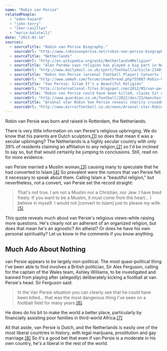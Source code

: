 ```yaml
---
name: "Robin van Persie"
relatedPeople:
  - "eden-hazard"
  - "john-terry"
  - "iker-casillas"
  - "mario-balotelli"
date: "2013-01-14"
sources:
  - sourceTitle: "Robin van Persie Biography."
    sourceUrl: "http://www.robinvanpersie.net/robin-van-persie-biography"
  - sourceTitle: "Netherlands"
    sourceUrl: "http://en.wikipedia.org/wiki/Netherlands#Religion"
  - sourceTitle: "Alan Pardew says religion has played a big part in Newcastle's success"
    sourceUrl: "http://www.dailymail.co.uk/sport/football/article-2140137/Alan-Pardew-says-religion-played-big-Newcastles-success.html"
  - sourceTitle: "Robin Van Persie (arsenal Football Player) Converts Too…"
    sourceUrl: "http://www.ummah.com/forum/showthread.php?55087-Robin-Van-Persie%28arsenal-Football-Player%29-CONVERTS-TOO"
  - sourceTitle: "Van Persie: Islam It's a Beautiful Religion"
    sourceUrl: "http://international-files.blogspot.com/2012/05/van-persie-islam-its-beautiful-religion.html"
  - sourceTitle: "Robin van Persie could have been killed, claims Sir Alex Ferguson"
    sourceUrl: "http://www.guardian.co.uk/football/2012/dec/23/manchester-united-van-persie-swansea"
  - sourceTitle: "Arsenal star Robin Van Persie reveals charity crusade that will change Africa forever"
    sourceUrl: "http://www.mirrorfootball.co.uk/news/Arsenal-star-Robin-Van-Persie-reveals-charity-crusade-that-will-change-Africa-forever-Exclusive-article643319.html"
---
```


Robin van Persie was born and raised in Rotterdam, the Netherlands.

There is very little information on van Persie's religious upbringing. We do know that his parents are Dutch sculptors,<a class="source-citation" href="#http://www.robinvanpersie.net/robin-van-persie-biography" title="Robin van Persie Biography.">[1]</a> so does that mean it was a secular upbringing? The Netherlands is a highly secular country with only 39% of residents claiming an affiliation to any religion,<a class="source-citation" href="#http://en.wikipedia.org/wiki/Netherlands#Religion" title="Netherlands">[2]</a> so I'd be inclined to say so, but that would certainly be jumping to conclusions. Still, read on for more evidence.

van Persie married a Muslim woman,<a class="source-citation" href="#http://www.dailymail.co.uk/sport/football/article-2140137/Alan-Pardew-says-religion-played-big-Newcastles-success.html" title="Alan Pardew says religion has played a big part in Newcastle&apos;s success">[3]</a> causing many to speculate that he had converted to Islam.<a class="source-citation" href="#http://www.ummah.com/forum/showthread.php?55087-Robin-Van-Persie%28arsenal-Football-Player%29-CONVERTS-TOO" title="Robin Van Persie (arsenal Football Player) Converts Too…">[4]</a> So prevalent were the rumors that van Persie felt it necessary to speak about them. Calling Islam a "beautiful religion," but nevertheless, not a convert, van Persie set the record straight:

>That's not true. I am not a Muslim nor a Christian, nor Jew. I have bred freely. If you want to be a Muslim, it must come from the heart… I believe in myself. I would not [convert to Islam] just to please my wife.<a class="source-citation" href="#http://international-files.blogspot.com/2012/05/van-persie-islam-its-beautiful-religion.html" title="Van Persie: Islam It&apos;s a Beautiful Religion">[5]</a>

This quote reveals much about van Persie's religious views–while raising more questions. He's clearly not an adherent of an organized religion, but does that mean he's an agnostic? An atheist? Or does he have his own personal spirituality? Let us know in the comments if you know anything.


## Much Ado About Nothing

van Persie appears to be largely non-political. The most quasi-political thing I've been able to find involves a British politician, Sir Alex Ferguson, calling for the captain of the Wales team, Ashley Williams, to be investigated and banned from playing after (allegedly) deliberately kicking a football at van Persie's head. Sir Ferguson said:

>In the Van Persie situation you can clearly see that he could have been killed… that was the most dangerous thing I've seen on a football field for many years.<a class="source-citation" href="#http://www.guardian.co.uk/football/2012/dec/23/manchester-united-van-persie-swansea" title="Robin van Persie could have been killed, claims Sir Alex Ferguson">[6]</a>

He does do his bit to make the world a better place, particularly by financially assisting poor families in third-world Africa.<a class="source-citation" href="#http://www.mirrorfootball.co.uk/news/Arsenal-star-Robin-Van-Persie-reveals-charity-crusade-that-will-change-Africa-forever-Exclusive-article643319.html" title="Arsenal star Robin Van Persie reveals charity crusade that will change Africa forever">[7]</a>

All that aside, van Persie is Dutch, and the Netherlands is easily one of the most liberal countries in history, with legal marijuana, prostitution and gay marriage.<a class="source-citation" href="#http://en.wikipedia.org/wiki/Netherlands#Religion" title="Netherlands">[8]</a> So it's a good bet that even if van Persie is a moderate in his own country, he's a liberal in the rest of the world.